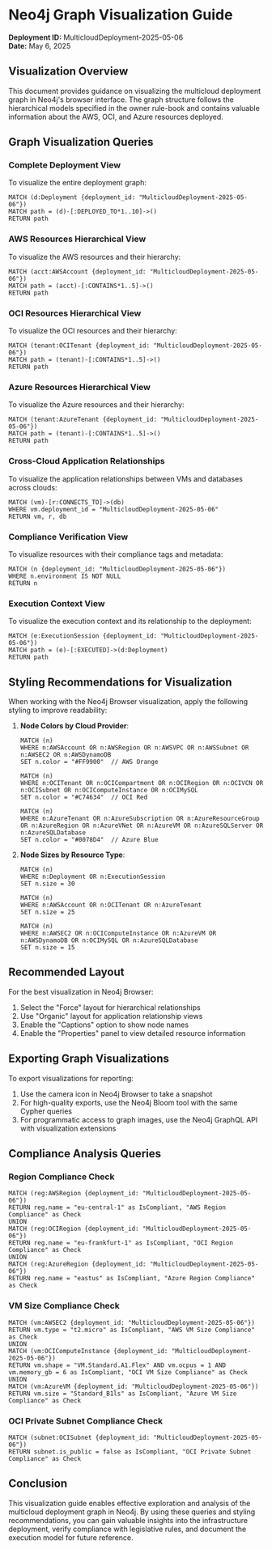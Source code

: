 # Neo4j Graph Visualization Guide
**Deployment ID:** MulticloudDeployment-2025-05-06  
**Date:** May 6, 2025

## Visualization Overview

This document provides guidance on visualizing the multicloud deployment graph in Neo4j's browser interface. The graph structure follows the hierarchical models specified in the owner rule-book and contains valuable information about the AWS, OCI, and Azure resources deployed.

## Graph Visualization Queries

### Complete Deployment View
To visualize the entire deployment graph:

```cypher
MATCH (d:Deployment {deployment_id: "MulticloudDeployment-2025-05-06"})
MATCH path = (d)-[:DEPLOYED_TO*1..10]->()
RETURN path
```

### AWS Resources Hierarchical View
To visualize the AWS resources and their hierarchy:

```cypher
MATCH (acct:AWSAccount {deployment_id: "MulticloudDeployment-2025-05-06"})
MATCH path = (acct)-[:CONTAINS*1..5]->()
RETURN path
```

### OCI Resources Hierarchical View
To visualize the OCI resources and their hierarchy:

```cypher
MATCH (tenant:OCITenant {deployment_id: "MulticloudDeployment-2025-05-06"})
MATCH path = (tenant)-[:CONTAINS*1..5]->()
RETURN path
```

### Azure Resources Hierarchical View
To visualize the Azure resources and their hierarchy:

```cypher
MATCH (tenant:AzureTenant {deployment_id: "MulticloudDeployment-2025-05-06"})
MATCH path = (tenant)-[:CONTAINS*1..5]->()
RETURN path
```

### Cross-Cloud Application Relationships
To visualize the application relationships between VMs and databases across clouds:

```cypher
MATCH (vm)-[r:CONNECTS_TO]->(db)
WHERE vm.deployment_id = "MulticloudDeployment-2025-05-06"
RETURN vm, r, db
```

### Compliance Verification View
To visualize resources with their compliance tags and metadata:

```cypher
MATCH (n {deployment_id: "MulticloudDeployment-2025-05-06"})
WHERE n.environment IS NOT NULL
RETURN n
```

### Execution Context View
To visualize the execution context and its relationship to the deployment:

```cypher
MATCH (e:ExecutionSession {deployment_id: "MulticloudDeployment-2025-05-06"})
MATCH path = (e)-[:EXECUTED]->(d:Deployment)
RETURN path
```

## Styling Recommendations for Visualization

When working with the Neo4j Browser visualization, apply the following styling to improve readability:

1. **Node Colors by Cloud Provider**:
   ```
   MATCH (n)
   WHERE n:AWSAccount OR n:AWSRegion OR n:AWSVPC OR n:AWSSubnet OR n:AWSEC2 OR n:AWSDynamoDB
   SET n.color = "#FF9900"  // AWS Orange
   ```
   ```
   MATCH (n)
   WHERE n:OCITenant OR n:OCICompartment OR n:OCIRegion OR n:OCIVCN OR n:OCISubnet OR n:OCIComputeInstance OR n:OCIMySQL
   SET n.color = "#C74634"  // OCI Red
   ```
   ```
   MATCH (n)
   WHERE n:AzureTenant OR n:AzureSubscription OR n:AzureResourceGroup OR n:AzureRegion OR n:AzureVNet OR n:AzureVM OR n:AzureSQLServer OR n:AzureSQLDatabase
   SET n.color = "#0078D4"  // Azure Blue
   ```

2. **Node Sizes by Resource Type**:
   ```
   MATCH (n)
   WHERE n:Deployment OR n:ExecutionSession
   SET n.size = 30
   ```
   ```
   MATCH (n)
   WHERE n:AWSAccount OR n:OCITenant OR n:AzureTenant
   SET n.size = 25
   ```
   ```
   MATCH (n)
   WHERE n:AWSEC2 OR n:OCIComputeInstance OR n:AzureVM OR n:AWSDynamoDB OR n:OCIMySQL OR n:AzureSQLDatabase
   SET n.size = 15
   ```

## Recommended Layout

For the best visualization in Neo4j Browser:

1. Select the "Force" layout for hierarchical relationships
2. Use "Organic" layout for application relationship views
3. Enable the "Captions" option to show node names
4. Enable the "Properties" panel to view detailed resource information

## Exporting Graph Visualizations

To export visualizations for reporting:

1. Use the camera icon in Neo4j Browser to take a snapshot
2. For high-quality exports, use the Neo4j Bloom tool with the same Cypher queries
3. For programmatic access to graph images, use the Neo4j GraphQL API with visualization extensions

## Compliance Analysis Queries

### Region Compliance Check
```cypher
MATCH (reg:AWSRegion {deployment_id: "MulticloudDeployment-2025-05-06"})
RETURN reg.name = "eu-central-1" as IsCompliant, "AWS Region Compliance" as Check
UNION
MATCH (reg:OCIRegion {deployment_id: "MulticloudDeployment-2025-05-06"})
RETURN reg.name = "eu-frankfurt-1" as IsCompliant, "OCI Region Compliance" as Check
UNION
MATCH (reg:AzureRegion {deployment_id: "MulticloudDeployment-2025-05-06"})
RETURN reg.name = "eastus" as IsCompliant, "Azure Region Compliance" as Check
```

### VM Size Compliance Check
```cypher
MATCH (vm:AWSEC2 {deployment_id: "MulticloudDeployment-2025-05-06"})
RETURN vm.type = "t2.micro" as IsCompliant, "AWS VM Size Compliance" as Check
UNION
MATCH (vm:OCIComputeInstance {deployment_id: "MulticloudDeployment-2025-05-06"})
RETURN vm.shape = "VM.Standard.A1.Flex" AND vm.ocpus = 1 AND vm.memory_gb = 6 as IsCompliant, "OCI VM Size Compliance" as Check
UNION
MATCH (vm:AzureVM {deployment_id: "MulticloudDeployment-2025-05-06"})
RETURN vm.size = "Standard_B1ls" as IsCompliant, "Azure VM Size Compliance" as Check
```

### OCI Private Subnet Compliance Check
```cypher
MATCH (subnet:OCISubnet {deployment_id: "MulticloudDeployment-2025-05-06"})
RETURN subnet.is_public = false as IsCompliant, "OCI Private Subnet Compliance" as Check
```

## Conclusion

This visualization guide enables effective exploration and analysis of the multicloud deployment graph in Neo4j. By using these queries and styling recommendations, you can gain valuable insights into the infrastructure deployment, verify compliance with legislative rules, and document the execution model for future reference.